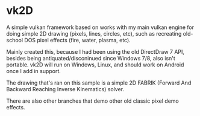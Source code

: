# vk2D
A simple vulkan framework based on works with my main vulkan engine for doing simple 2D drawing (pixels, lines, circles, etc), such as recreating old-school DOS pixel effects (fire, water, plasma, etc).

Mainly created this, because I had been using the old DirectDraw 7 API, besides being antiquated/disconinued since Windows 7/8, also isn't portable. vk2D will run on Windows, Linux, and should work on Android once I add in support.

The drawing that's ran on this sample is a simple 2D FABRIK (Forward And Backward Reaching Inverse Kinematics) solver.

There are also other branches that demo other old classic pixel demo effects.